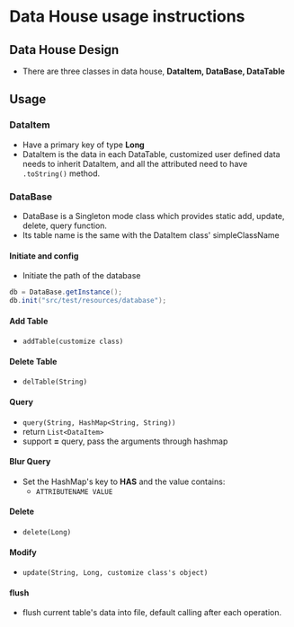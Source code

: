 # Data House usage instructions

## Data House Design

- There are three classes in data house, **DataItem, DataBase, DataTable**

## Usage

### DataItem

- Have a primary key of type **Long**
- DataItem is the data in each DataTable, customized user defined data needs to inherit DataItem, and all the attributed need to have `.toString()` method.

### DataBase

- DataBase is a Singleton mode class which provides static add, update, delete, query function.
- Its table name is the same with the DataItem class' simpleClassName

#### Initiate and config

- Initiate the path of the database

```java
db = DataBase.getInstance();
db.init("src/test/resources/database");
```

#### Add Table

- `addTable(customize class)`

#### Delete Table

- `delTable(String)`

#### Query

- `query(String, HashMap<String, String))`
- return `List<DataItem>`
- support **=** query, pass the arguments through hashmap

#### Blur Query

- Set the HashMap's key to **HAS** and the value contains:
  - `ATTRIBUTENAME VALUE`

#### Delete

- `delete(Long)`

#### Modify

- `update(String, Long, customize class's object)`

#### flush

- flush current table's data into file, default calling after each operation.

